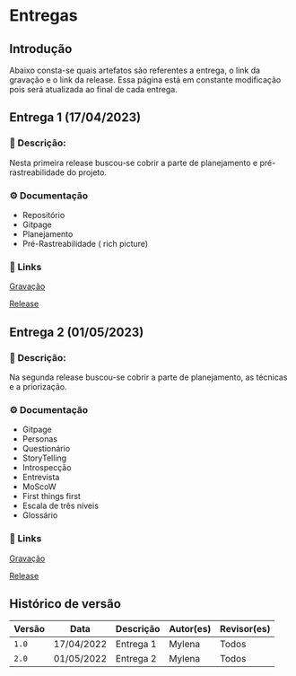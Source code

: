 # Entregas

## Introdução

 Abaixo consta-se quais artefatos são referentes a entrega, o link da gravação e o link da release. Essa página está em constante modificação pois será atualizada ao final de cada entrega.

## Entrega 1 (17/04/2023)
### 📖 Descrição: 
Nesta primeira release buscou-se cobrir a parte de planejamento e pré-rastreabilidade do projeto.  
### ⚙️ Documentação
- Repositório
 - Gitpage
- Planejamento    
- Pré-Rastreabilidade ( rich picture)
### 🔗 Links
[Gravação](https://www.youtube.com/watch?v=nXzaoptwyAE)

[Release](https://github.com/Requisitos-de-Software/2023.1-Crunchyroll/releases/tag/Crunchyroll)

## Entrega 2 (01/05/2023)
### 📖 Descrição: 
Na segunda release buscou-se cobrir a parte de planejamento, as técnicas e a priorização.
### ⚙️ Documentação
- Gitpage  
- Personas
- Questionário
- StoryTelling
- Introspecção
- Entrevista
- MoScoW
- First things first
- Escala de três níveis
- Glossário
### 🔗 Links
[Gravação]()

[Release]()

 

## Histórico de versão
| Versão | Data | Descrição| Autor(es)| Revisor(es)
|--|--|--|--|--|
| `1.0`|17/04/2022|Entrega 1| Mylena| Todos
| `2.0`|01/05/2022|Entrega 2 | Mylena| Todos

